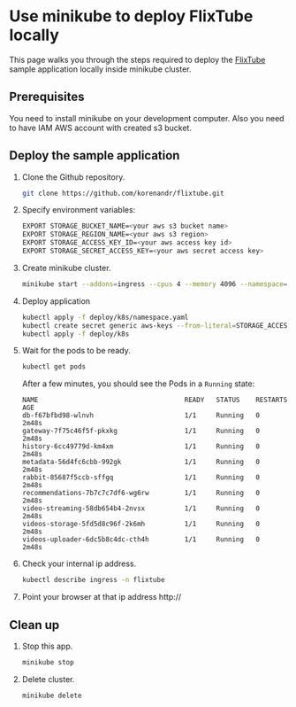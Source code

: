 # Use minikube to deploy FlixTube locally

This page walks you through the steps required to deploy the [FlixTube](https://github.com/korenandr/flixtube) sample application locally inside minikube cluster.

## Prerequisites

You need to install minikube on your development computer. Also you need to have IAM AWS account with created s3 bucket.

## Deploy the sample application

1. Clone the Github repository.

    ```bash
    git clone https://github.com/korenandr/flixtube.git
    ```

2. Specify environment variables:

    ```bash
    EXPORT STORAGE_BUCKET_NAME=<your aws s3 bucket name>
    EXPORT STORAGE_REGION_NAME=<your aws s3 region>
    EXPORT STORAGE_ACCESS_KEY_ID=<your aws access key id>
    EXPORT STORAGE_SECRET_ACCESS_KEY=<your aws secret access key>
    ```

3. Create minikube cluster.

    ```bash
    minikube start --addons=ingress --cpus 4 --memory 4096 --namespace="flixtube"
    ```

4. Deploy application

    ```bash
    kubectl apply -f deploy/k8s/namespace.yaml
    kubectl create secret generic aws-keys --from-literal=STORAGE_ACCESS_KEY_ID=${STORAGE_ACCESS_KEY_ID} --from-literal=STORAGE_SECRET_ACCESS_KEY={STORAGE_SECRET_ACCESS_KEY}
    kubectl apply -f deploy/k8s
    ```
    
5. Wait for the pods to be ready.

    ```bash
    kubectl get pods
    ```

    After a few minutes, you should see the Pods in a `Running` state:

   ```
   NAME                                     READY   STATUS    RESTARTS   AGE
   db-f67bfbd98-wlnvh                       1/1     Running   0          2m48s
   gateway-7f75c46f5f-pkxkg                 1/1     Running   0          2m48s
   history-6cc49779d-km4xm                  1/1     Running   0          2m48s
   metadata-56d4fc6cbb-992gk                1/1     Running   0          2m48s
   rabbit-85687f5ccb-sffgq                  1/1     Running   0          2m48s
   recommendations-7b7c7c7df6-wg6rw         1/1     Running   0          2m48s
   video-streaming-58db654b4-2nvsx          1/1     Running   0          2m48s
   videos-storage-5fd5d8c96f-2k6mh          1/1     Running   0          2m48s
   videos-uploader-6dc5b8c4dc-cth4h         1/1     Running   0          2m48s
   ```

6. Check your internal ip address.

    ```bash
    kubectl describe ingress -n flixtube
    ```

7. Point your browser at that ip address http://<your internal ip address>

## Clean up

1. Stop this app.

    ```bash
    minikube stop
    ```

2. Delete cluster.

    ```bash
    minikube delete
    ```